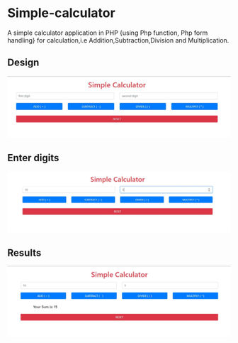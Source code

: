 # Simple-calculator
A simple calculator application in PHP {using Php function, Php form handling} for calculation,i.e Addition,Subtraction,Division and Multiplication.
## Design
![alt text](design.JPG)
## Enter digits
![alt text](entervalue.JPG)
## Results
![alt text](result.JPG)
